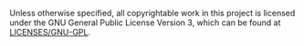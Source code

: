 Unless otherwise specified, all copyrightable work in this project is licensed under the GNU General Public License Version 3, which can be found at [LICENSES/GNU-GPL](LICENSES/GNU-GPL).
